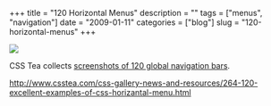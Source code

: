 +++
title = "120 Horizontal Menus"
description = ""
tags = ["menus", "navigation"]
date = "2009-01-11"
categories = ["blog"]
slug = "120-horizontal-menus"
+++



  <div class="notebook-screenshot"><a href="http://www.csstea.com/css-gallery-news-and-resources/264-120-excellent-examples-of-css-horizantal-menu.html"><img id='bluga-thumbnail-1442' class='bluga-thumbnail large' src='http://media.konigi.com/bluga/
wt496a08ffbdaa3.jpg'/></a></div><p>CSS Tea collects <a href="http://www.csstea.com/css-gallery-news-and-resources/264-120-excellent-examples-of-css-horizantal-menu.html">screenshots of 120 global navigation bars</a>.</p>
    
  <a href="http://www.csstea.com/css-gallery-news-and-resources/264-120-excellent-examples-of-css-horizantal-menu.html">http://www.csstea.com/css-gallery-news-and-resources/264-120-excellent-examples-of-css-horizantal-menu.html</a>
